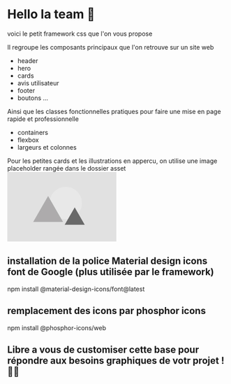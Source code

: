 # Hello la team 👋

voici le petit framework css que l'on vous propose

Il regroupe les composants principaux que l'on retrouve sur un site web
* header
* hero
* cards
* avis utilisateur
* footer
* boutons ...

Ainsi que les classes fonctionnelles pratiques pour faire une mise en page rapide et professionnelle
* containers
* flexbox
* largeurs et colonnes

Pour les petites cards et les illustrations en 
appercu, on utilise une image placeholder rangée dans le dossier asset
![Nom de l'image](assets/img-placeholder.jpg)

## installation de la police Material design icons font de Google (plus utilisée par le framework)

npm install @material-design-icons/font@latest

## remplacement des icons par phosphor icons
npm install @phosphor-icons/web
## Libre a vous de customiser cette base pour répondre aux besoins graphiques de votr projet ! 🚀🎨
